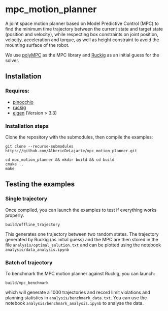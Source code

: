 # mpc_motion_planner

A joint space motion planner based on Model Predictive Control (MPC) to find the minimum time trajectory between the current state and target state (position and velocity), while respecting box constraints on joint position, velocity, acceleration and torque, as well as height constraint to avoid the mounting surface of the robot.

We use [polyMPC](https://gitlab.epfl.ch/listov/polympc) as the MPC library and [Ruckig](https://github.com/pantor/ruckig) as an initial guess for the solver.

## Installation

### Requires:

- [pinocchio](https://github.com/stack-of-tasks/pinocchio)
- [ruckig](https://github.com/pantor/ruckig)
- [eigen](https://eigen.tuxfamily.org/index.php?title=Main_Page) (Version > 3.3)

### Installation steps

Clone the repository with the submodules, then compile the examples:

```
git clone --recurse-submodules https://github.com/AlbericDeLajarte/mpc_motion_planner.git 

cd mpc_motion_planner && mkdir build && cd build
cmake ..
make
```

## Testing the examples

### Single trajectory

Once compiled, you can launch the examples to test if everything works properly.

```
build/offline_trajectory
```
This generates one trajectory between two random states. The trajectory generated by Ruckig (as initial guess) and the MPC are then stored in the file `analysis/optimal_solution.txt` and can be plotted using the notebook `analysis/data_analysis.ipynb`

### Batch of trajectory

To benchmark the MPC motion planner against Ruckig, you can launch:

```
build/mpc_benchmark
```

which will generate a 1000 trajectories and record limit violations and planning statistics in `analysis/benchmark_data.txt`. You can use the notebook `analysis/benchmark_analysis.ipynb` to analyse the data.
